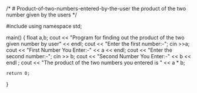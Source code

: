 /*  # Product-of-two-numbers-entered-by-the-user
the product of the two number given by the users  */

#include <iostream>
using namespace std;

main() 
{    float a,b;
  cout << "Program for finding out the product of the two given number by user" << endl;
  cout << "Enter the first number:-";
  cin >>a;
  cout << "First Number You Enter:-" << a << endl;
  cout << "Enter the second number:-";
  cin >> b;
  cout << "Second Number You Enter:-" << b << endl ;
  cout << "The product of the two numbers you entered is " << a * b;

    return 0;
}
